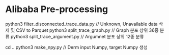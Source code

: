 # Alibaba Pre-processing

python3 filter_disconnected_trace_data.py // Unknown, Unavailable data 삭제 및 CSV to Parquet
python3 split_trace_graph.py // Graph 분포 상위 36종 분류
python3 split_trace_argument.py // Argumnet 분포 상위 12종 분류

cd ..
python3 make_npy.py // Derm input Numpy, target Numpy 생성

